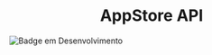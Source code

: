 <h1 align="center"> AppStore API </h1>

![Badge em Desenvolvimento](http://img.shields.io/static/v1?label=STATUS&message=FINALIZADO&color=GREEN&style=for-the-badge)
